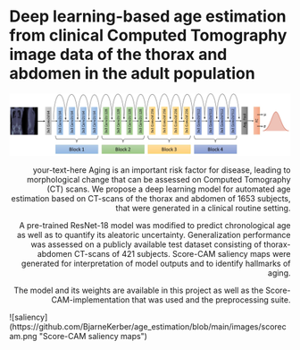 # Deep learning-based age estimation from clinical Computed Tomography image data of the thorax and abdomen in the adult population
![model](https://github.com/BjarneKerber/age_estimation/blob/main/images/model.jpg "Visualization of our proposed model.")
<div style="text-align: right"> your-text-here 
Aging is an important risk factor for disease, leading to morphological change that can be assessed on Computed Tomography (CT) scans. We propose a deep learning model for automated age estimation based on CT-scans of the thorax and abdomen of 1653 subjects, that were generated in a clinical routine setting.

A pre-trained ResNet-18 model was modified to predict chronological age as well as to quantify its aleatoric uncertainty. Generalization performance was assessed on a publicly available test dataset consisting of thorax-abdomen CT-scans of 421 subjects. Score-CAM saliency maps were generated for interpretation of model outputs and to identify hallmarks of aging.

The model and its weights are available in this project as well as the Score-CAM-implementation that was used and the preprocessing suite.
</div>
![saliency](https://github.com/BjarneKerber/age_estimation/blob/main/images/scorecam.png "Score-CAM saliency maps")
